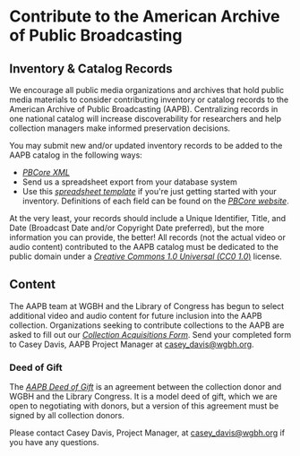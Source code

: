 # Contribute to the American Archive of Public Broadcasting

## Inventory & Catalog Records

We encourage all public media organizations and archives that hold public media materials to consider contributing inventory or catalog records to the American Archive of Public Broadcasting (AAPB). Centralizing records in one national catalog will increase discoverability for researchers and help collection managers make informed preservation decisions. 

You may submit new and/or updated inventory records to be added to the AAPB catalog in the following ways:
- [*PBCore XML*](http://pbcore.org) 
- Send us a spreadsheet export from your database system
- Use this [*spreadsheet template*](https://s3.amazonaws.com/americanarchive.org/resources/pbcore_excel_template.xls) if you're just getting started with your inventory. Definitions of each field can be found on the [*PBCore website*](http://pbcore.org).

At the very least, your records should include a Unique Identifier, Title, and Date (Broadcast Date and/or Copyright Date preferred), but the more information you can provide, the better! All records (not the actual video or audio content) contributed to the AAPB catalog must be dedicated to the public domain under a [*Creative Commons 1.0 Universal (CC0 1.0*)](https://creativecommons.org/publicdomain/zero/1.0/) license.

## Content

The AAPB team at WGBH and the Library of Congress has begun to select additional video and audio content for future inclusion into the AAPB collection. Organizations seeking to contribute collections to the AAPB are asked to fill out our [*Collection Acquisitions Form*](https://s3.amazonaws.com/americanarchive.org/resources/AAPB_collection_acquisitions_form.pdf). Send your completed form to Casey Davis, AAPB Project Manager at casey_davis@wgbh.org. 

### Deed of Gift

The [*AAPB Deed of Gift*](https://s3.amazonaws.com/americanarchive.org/resources/AAPB_model-deed-of-gift.docx) is an agreement between the collection donor and WGBH and the Library Congress. It is a model deed of gift, which we are open to negotiating with donors, but a version of this agreement must be signed by all collection donors. 

Please contact Casey Davis, Project Manager, at casey_davis@wgbh.org if you have any questions.
